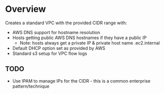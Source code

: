 # Overview

Creates a standard VPC with the provided CIDR range with:
* AWS DNS support for hostname resolution
* Hosts getting public AWS DNS hostnames if they have a public IP
  * Note: hosts always get a private IP & private host name <resource name>.ec2.internal
* Default DHCP option set as provided by AWS
* Standard s3 setup for VPC flow logs

## TODO
* Use IPAM to manage IPs for the CIDR - this is a common enterprise pattern/technique
